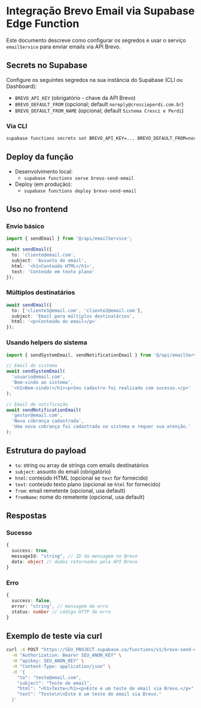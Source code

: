 # Integração Brevo Email via Supabase Edge Function

Este documento descreve como configurar os segredos e usar o serviço `emailService` para enviar emails via API Brevo.

## Secrets no Supabase

Configure os seguintes segredos na sua instância do Supabase (CLI ou Dashboard):

- `BREVO_API_KEY` (obrigatório - chave da API Brevo)
- `BREVO_DEFAULT_FROM` (opcional; default `noreply@crescieperdi.com.br`)
- `BREVO_DEFAULT_FROM_NAME` (opcional; default `Sistema Cresci e Perdi`)

### Via CLI

```bash
supabase functions secrets set BREVO_API_KEY=... BREVO_DEFAULT_FROM=noreply@crescieperdi.com.br BREVO_DEFAULT_FROM_NAME="Sistema Cresci e Perdi"
```

## Deploy da função

- Desenvolvimento local:
  - `supabase functions serve brevo-send-email`
- Deploy (em produção):
  - `supabase functions deploy brevo-send-email`

## Uso no frontend

### Envio básico

```typescript
import { sendEmail } from '@/api/emailService';

await sendEmail({
  to: 'cliente@email.com',
  subject: 'Assunto do email',
  html: '<h1>Conteúdo HTML</h1>',
  text: 'Conteúdo em texto plano'
});
```

### Múltiplos destinatários

```typescript
await sendEmail({
  to: ['cliente1@email.com', 'cliente2@email.com'],
  subject: 'Email para múltiplos destinatários',
  html: '<p>Conteúdo do email</p>'
});
```

### Usando helpers do sistema

```typescript
import { sendSystemEmail, sendNotificationEmail } from '@/api/emailService';

// Email do sistema
await sendSystemEmail(
  'usuario@email.com',
  'Bem-vindo ao sistema',
  '<h1>Bem-vindo!</h1><p>Seu cadastro foi realizado com sucesso.</p>'
);

// Email de notificação
await sendNotificationEmail(
  'gestor@email.com',
  'Nova cobrança cadastrada',
  'Uma nova cobrança foi cadastrada no sistema e requer sua atenção.'
);
```

## Estrutura do payload

- `to`: string ou array de strings com emails destinatários
- `subject`: assunto do email (obrigatório)
- `html`: conteúdo HTML (opcional se `text` for fornecido)
- `text`: conteúdo texto plano (opcional se `html` for fornecido)
- `from`: email remetente (opcional, usa default)
- `fromName`: nome do remetente (opcional, usa default)

## Respostas

### Sucesso

```typescript
{
  success: true,
  messageId: "string", // ID da mensagem no Brevo
  data: object // dados retornados pela API Brevo
}
```

### Erro

```typescript
{
  success: false,
  error: "string", // mensagem de erro
  status: number // código HTTP de erro
}
```

## Exemplo de teste via curl

```bash
curl -X POST "https://SEU_PROJECT.supabase.co/functions/v1/brevo-send-email" \
  -H "Authorization: Bearer SEU_ANON_KEY" \
  -H "apikey: SEU_ANON_KEY" \
  -H "Content-Type: application/json" \
  -d '{
    "to": "teste@email.com",
    "subject": "Teste de email",
    "html": "<h1>Teste</h1><p>Este é um teste de email via Brevo.</p>",
    "text": "Teste\n\nEste é um teste de email via Brevo."
  }'
```
